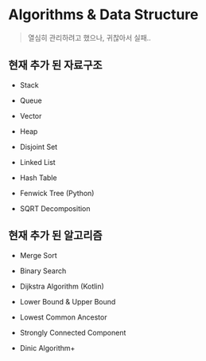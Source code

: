 # Algorithms & Data Structure

> 열심히 관리하려고 했으나, 귀찮아서 실패..

## 현재 추가 된 자료구조

- Stack    

- Queue

- Vector  

- Heap

- Disjoint Set

- Linked List

- Hash Table

- Fenwick Tree (Python)

- SQRT Decomposition

## 현재 추가 된 알고리즘

- Merge Sort

- Binary Search

- Dijkstra Algorithm (Kotlin)

- Lower Bound & Upper Bound

- Lowest Common Ancestor

- Strongly Connected Component

- Dinic Algorithm+
